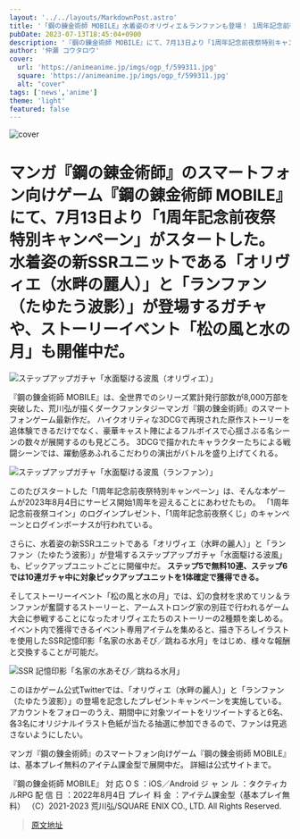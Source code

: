 ```yaml
---
layout: '../../layouts/MarkdownPost.astro'
title: '「鋼の錬金術師 MOBILE」水着姿のオリヴィエ＆ランファンも登場！ 1周年記念前夜祭が開催中'
pubDate: 2023-07-13T18:45:04+0900
description: '『鋼の錬金術師 MOBILE』にて、7月13日より「1周年記念前夜祭特別キャンペーン」がスタートした。水着姿の新SSRユニットである「オリヴィエ（水畔の麗人）」と「ランファン（たゆたう波影）」が登場するガチャや、ストーリーイベント「松の風と水の月」も開催中だ。'
author: '仲瀬 コウタロウ'
cover:
  url: 'https://animeanime.jp/imgs/ogp_f/599311.jpg'
  square: 'https://animeanime.jp/imgs/ogp_f/599311.jpg'
  alt: "cover"
tags: ['news','anime']
theme: 'light'
featured: false
---
```


![cover](https://animeanime.jp/imgs/ogp_f/599311.jpg)

# マンガ『鋼の錬金術師』のスマートフォン向けゲーム『鋼の錬金術師 MOBILE』にて、7月13日より「1周年記念前夜祭特別キャンペーン」がスタートした。 水着姿の新SSRユニットである「オリヴィエ（水畔の麗人）」と「ランファン（たゆたう波影）」が登場するガチャや、ストーリーイベント「松の風と水の月」も開催中だ。

![ステップアップガチャ「水面駆ける波風（オリヴィエ）」](https://animeanime.jp/imgs/zoom/599313.jpg)

『鋼の錬金術師 MOBILE』は、全世界でのシリーズ累計発行部数が8,000万部を突破した、荒川弘が描くダークファンタジーマンガ『鋼の錬金術師』のスマートフォンゲーム最新作だ。 ハイクオリティな3DCGで再現された原作ストーリーを追体験できるだけでなく、豪華キャスト陣によるフルボイスで心揺さぶる名シーンの数々が展開するのも見どころ。 3DCGで描かれたキャラクターたちによる戦闘シーンでは、躍動感あふれるこだわりの演出がバトルを盛り上げてくれる。

![ステップアップガチャ「水面駆ける波風（ランファン）」](https://animeanime.jp/imgs/zoom/599315.jpg)

このたびスタートした「1周年記念前夜祭特別キャンペーン」は、そんな本ゲームが2023年8月4日にサービス開始1周年を迎えることにあわせたもの。 「1周年記念前夜祭コイン」のログインプレゼント、「1周年記念前夜祭くじ」のキャンペーンとログインボーナスが行われている。

さらに、水着姿の新SSRユニットである「オリヴィエ（水畔の麗人）」と「ランファン（たゆたう波影）」が登場するステップアップガチャ「水面駆ける波風」も、ピックアップユニットごとに開催中だ。
**ステップ5で無料10連、ステップ6では10連ガチャ中に対象ピックアップユニットを1体確定で獲得できる。**

そしてストーリーイベント「松の風と水の月」では、幻の食材を求めてリン＆ランファンが奮闘するストーリーと、アームストロング家の別荘で行われるゲーム大会に参戦することになったオリヴィエたちのストーリーの2種類を楽しめる。 イベント内で獲得できるイベント専用アイテムを集めると、描き下ろしイラストを使用したSSR記憶印影「名家の水あそび／跳ねる水月」をはじめ、様々な報酬と交換することが可能だ。

![SSR 記憶印影「名家の水あそび／跳ねる水月」](https://animeanime.jp/imgs/zoom/599319.jpg)

このほかゲーム公式Twitterでは、「オリヴィエ（水畔の麗人）」と「ランファン（たゆたう波影）」の登場を記念したプレゼントキャンペーンを実施している。 アカウントをフォローのうえ、期間中に対象ツイートをリツイートすると6名、各3名にオリジナルイラスト色紙が当たる抽選に参加できるので、ファンは見逃さないようにしたい。

マンガ『鋼の錬金術師』のスマートフォン向けゲーム『鋼の錬金術師 MOBILE』は、基本プレイ無料のアイテム課金型で展開中だ。 詳細は公式サイトまで。

『鋼の錬金術師 MOBILE』
対 応 O S ：iOS／Android
ジ ャ ン ル ：タクティカルRPG
配 信 日 ：2022年8月4日
プレイ 料 金 ：アイテム課金型（基本プレイ無料）
（C）2021-2023 荒川弘/SQUARE ENIX CO., LTD.   All Rights Reserved.

>[原文地址](https://animeanime.jp/article/2023/07/13/78589.html)  